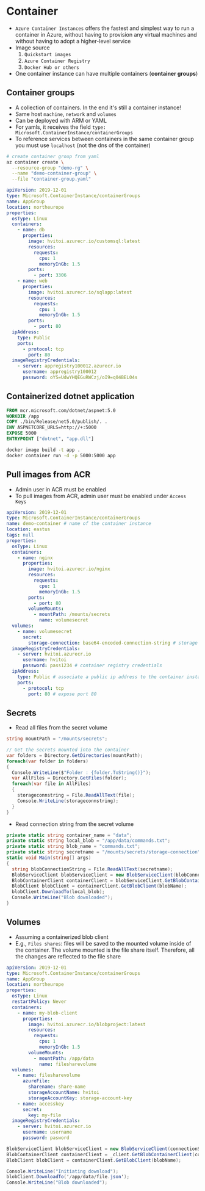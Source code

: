 # Container

- `Azure Container Instances` offers the fastest and simplest way to run a container in Azure, without having to provision any virtual machines and without having to adopt a higher-level service
- Image source
  1. `Quickstart images`
  2. `Azure Container Registry`
  3. `Docker Hub or others`
- One container instance can have multiple containers (**container groups**)

## Container groups

- A collection of containers. In the end it's still a container instance!
- Same host `machine`, `network` and `volumes`
- Can be deployed with ARM or YAML
- For yamls, it receives the field `type: Microsoft.ContainerInstance/containerGroups`
- To reference services between containers in the same container group you must use `localhost` (not the dns of the container)

```sh
# create container group from yaml
az container create \
  --resource-group "demo-rg" \
  --name "demo-container-group" \
  --file "container-group.yaml"
```

```yaml
apiVersion: 2019-12-01
type: Microsoft.ContainerInstance/containerGroups
name: AppGroup
location: northeurope
properties:
  osType: Linux
  containers:
    - name: db
      properties:
        image: hvitoi.azurecr.io/customsql:latest
        resources:
          requests:
            cpu: 1
            memoryInGb: 1.5
        ports:
          - port: 3306
    - name: web
      properties:
        image: hvitoi.azurecr.io/sqlapp:latest
        resources:
          requests:
            cpu: 1
            memoryInGb: 1.5
        ports:
          - port: 80
  ipAddress:
    type: Public
    ports:
      - protocol: tcp
        port: 80
  imageRegistryCredentials:
    - server: appregistry100012.azurecr.io
      username: appregistry100012
      password: oYS=UdwYHQEGuRWCzj/oI9=q04BEL04s
```

## Containerized dotnet application

```Dockerfile
FROM mcr.microsoft.com/dotnet/aspnet:5.0
WORKDIR /app
COPY ./bin/Release/net5.0/publish/. .
ENV ASPNETCORE_URLS=http://+:5000
EXPOSE 5000
ENTRYPOINT ["dotnet", "app.dll"]
```

```sh
docker image build -t app .
docker container run -d -p 5000:5000 app
```

## Pull images from ACR

- Admin user in ACR must be enabled
- To pull images from ACR, admin user must be enabled under `Access Keys`

```yaml
apiVersion: 2019-12-01
type: Microsoft.ContainerInstance/containerGroups
name: demo-container # name of the container instance
location: eastus
tags: null
properties:
  osType: Linux
  containers:
    - name: nginx
      properties:
        image: hvitoi.azurecr.io/nginx
        resources:
          requests:
            cpu: 1
            memoryInGb: 1.5
        ports:
          - port: 80
        volumeMounts:
          - mountPath: /mounts/secrets
            name: volumesecret
  volumes:
    - name: volumesecret
      secret:
        storage-connection: base64-encoded-connection-string # storage account credentials
  imageRegistryCredentials:
    - server: hvitoi.azurecr.io
      username: hvitoi
      password: pass1234 # container registry credentials
  ipAddress:
    type: Public # associate a public ip address to the container instance
    ports:
      - protocol: tcp
        port: 80 # expose port 80
```

## Secrets

- Read all files from the secret volume

```cs
string mountPath = "/mounts/secrets";

// Get the secrets mounted into the container
var folders = Directory.GetDirectories(mountPath);
foreach(var folder in folders)
{
  Console.WriteLine($"Folder : {folder.ToString()}");
  var AllFiles = Directory.GetFiles(folder);
  foreach(var file in AllFiles)
  {
    storageconnstring = File.ReadAllText(file);
    Console.WriteLine(storageconnstring);
  }
}
```

- Read connection string from the secret volume

```cs
private static string container_name = "data";
private static string local_blob = "/app/data/commands.txt";
private static string blob_name = "commands.txt";
private static string secretname = "/mounts/secrets/storage-connection";
static void Main(string[] args)
{
  string blobConnectionString = File.ReadAllText(secretname);
  BlobServiceClient blobServiceClient = new BlobServiceClient(blobConnectionString);
  BlobContainerClient containerClient = blobServiceClient.GetBlobContainerClient(container_name);
  BlobClient blobClient = containerClient.GetBlobClient(blobName);
  blobClient.DownloadTo(local_blob);
  Console.WriteLine("Blob downloaded");
}
```

## Volumes

- Assuming a containerized blob client
- E.g., `Files shares`: files will be saved to the mounted volume inside of the container. The volume mounted is the file share itself. Therefore, all the changes are reflected to the file share

```yaml
apiVersion: 2019-12-01
type: Microsoft.ContainerInstance/containerGroups
name: AppGroup
location: northeurope
properties:
  osType: Linux
  restartPolicy: Never
  containers:
    - name: my-blob-client
      properties:
        image: hvitoi.azurecr.io/blobproject:latest
        resources:
          requests:
            cpu: 1
            memoryInGb: 1.5
        volumeMounts:
          - mountPath: /app/data
            name: filesharevolume
  volumes:
    - name: filesharevolume
      azureFile:
        sharename: share-name
        storageAccountName: hvitoi
        storageAccountKey: storage-account-key
    - name: accesskey
      secret:
        key: my-file
  imageRegistryCredentials:
    - server: hvitoi.azurecr.io
      username: username
      password: pasword
```

```cs
BlobServiceClient blobServiceClient = new BlobServiceClient(connectionString);
BlobContainerClient containerClient = _client.GetBlobContainerClient(containerName);
BlobClient blobClient = containerClient.GetBlobClient(blobName);

Console.WriteLine("Initiating download");
blobClient.DownloadTo('/app/data/file.json');
Console.WriteLine("Blob downloaded");
```
